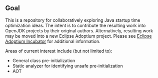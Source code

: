 ## Goal
This is a repository for collaboratively exploring Java startup time optimization ideas. 
The intent is to contribute the resulting work into OpenJDK projects by their original 
authors. Alternatively, resulting work may be moved into a new Eclipse Adoptium project. Please
see [Eclipse Adoptium Incubator](https://projects.eclipse.org/projects/adoptium.incubator)
for additional information.

Areas of current interest include (but not limited to):
 * General class pre-initialization
 * Static analyzer for identifying unsafe pre-initialization
 * AOT
